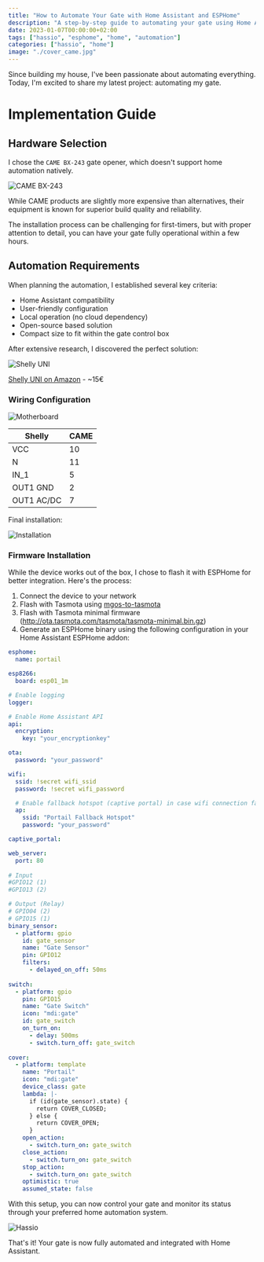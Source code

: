 ```yaml
---
title: "How to Automate Your Gate with Home Assistant and ESPHome"
description: "A step-by-step guide to automating your gate using Home Assistant and ESPHome."
date: 2023-01-07T00:00:00+02:00
tags: ["hassio", "esphome", "home", "automation"]
categories: ["hassio", "home"]
image: "./cover_came.jpg"
---
```


Since building my house, I've been passionate about automating everything. Today, I'm excited to share my latest project: automating my gate.

<!--more-->

# Implementation Guide

## Hardware Selection

I chose the `CAME BX-243` gate opener, which doesn't support home automation natively.

![CAME BX-243](came_bx243.jpg)

While CAME products are slightly more expensive than alternatives, their equipment is known for superior build quality and reliability.

The installation process can be challenging for first-timers, but with proper attention to detail, you can have your gate fully operational within a few hours.

## Automation Requirements

When planning the automation, I established several key criteria:

- Home Assistant compatibility
- User-friendly configuration
- Local operation (no cloud dependency)
- Open-source based solution
- Compact size to fit within the gate control box

After extensive research, I discovered the perfect solution:

![Shelly UNI](shelly_uni_x1.jpg)

[Shelly UNI on Amazon](https://amzn.eu/d/dJ7bBGh) - ~15€

### Wiring Configuration

![Motherboard](came_motherboard.png)

| Shelly     | CAME |
| ---------- | ---- |
| VCC        | 10   |
| N          | 11   |
| IN_1       | 5    |
| OUT1 GND   | 2    |
| OUT1 AC/DC | 7    |

Final installation:

![Installation](installation.jpeg)

### Firmware Installation

While the device works out of the box, I chose to flash it with ESPHome for better integration. Here's the process:

1. Connect the device to your network
2. Flash with Tasmota using [mgos-to-tasmota](https://github.com/yaourdt/mgos-to-tasmota)
3. Flash with Tasmota minimal firmware (http://ota.tasmota.com/tasmota/tasmota-minimal.bin.gz)
4. Generate an ESPHome binary using the following configuration in your Home Assistant ESPHome addon:

```yaml
esphome:
  name: portail

esp8266:
  board: esp01_1m

# Enable logging
logger:

# Enable Home Assistant API
api:
  encryption:
    key: "your_encryptionkey"

ota:
  password: "your_password"

wifi:
  ssid: !secret wifi_ssid
  password: !secret wifi_password

  # Enable fallback hotspot (captive portal) in case wifi connection fails
  ap:
    ssid: "Portail Fallback Hotspot"
    password: "your_password"

captive_portal:

web_server:
  port: 80
  
# Input
#GPIO12 (1)
#GPIO13 (2)

# Output (Relay)
# GPIO04 (2)
# GPIO15 (1)
binary_sensor:
  - platform: gpio
    id: gate_sensor
    name: "Gate Sensor"
    pin: GPIO12
    filters:
      - delayed_on_off: 50ms
      
switch:
  - platform: gpio
    pin: GPIO15
    name: "Gate Switch"
    icon: "mdi:gate"
    id: gate_switch
    on_turn_on:
      - delay: 500ms
      - switch.turn_off: gate_switch
      
cover:
  - platform: template
    name: "Portail"
    icon: "mdi:gate"
    device_class: gate
    lambda: |-
      if (id(gate_sensor).state) {
        return COVER_CLOSED;
      } else {
        return COVER_OPEN;
      }
    open_action:
      - switch.turn_on: gate_switch
    close_action:
      - switch.turn_on: gate_switch
    stop_action:
      - switch.turn_on: gate_switch
    optimistic: true
    assumed_state: false
```

With this setup, you can now control your gate and monitor its status through your preferred home automation system.

![Hassio](hassio_gate.png)

That's it! Your gate is now fully automated and integrated with Home Assistant.
